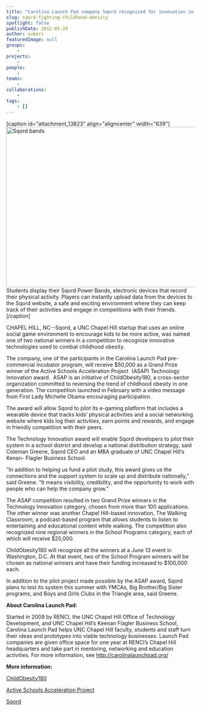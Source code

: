 ```yaml
---
title: "Carolina Launch Pad company Sqord recognized for innovation in fighting childhood obesity"
slug: sqord-fighting-childhood-obesity
spotlight: false
publishDate: 2012-05-29
author: subers
featuredImage: null
groups:
    - 
projects:
    - 
people:
    - 
teams: 
    - 
collaborations:
    - 
tags:
    - []
---
```

[caption id="attachment_13823" align="aligncenter" width="639"]<a href="http://renci.org/wp-content/uploads/2012/05/Screen-Shot-2014-11-13-at-11.56.35-AM.png"><img class="wp-image-13823 size-full" src="http://renci.org/wp-content/uploads/2012/05/Screen-Shot-2014-11-13-at-11.56.35-AM.png" alt="Sqord bands" width="639" height="428" /></a> Students display their Sqord Power Bands, electronic devices that record their physical activity. Players can instantly upload data from the devices to the Sqord website, a safe and exciting environment where they can keep track of their activities and engage in competitions with their friends.[/caption]


CHAPEL HILL, NC--Sqord, a UNC Chapel Hill startup that uses an online social game environment to encourage kids to be more active, was named one of two national winners in a competition to recognize innovative technologies used to combat childhood obesity.  <!--more-->

The company, one of the participants in the Carolina Launch Pad pre-commercial incubator program, will receive $50,000 as a Grand Prize winner of the Active Schools Acceleration Project  (ASAP) Technology Innovation award.  ASAP is an initiative of ChildObesity180, a cross-sector organization committed to reversing the trend of childhood obesity in one generation. The competition launched in February with a video message from First Lady Michelle Obama encouraging participation.

The award will allow Sqord to pilot its e-gaming platform that includes a wearable device that tracks kids’ physical activities and a social networking website where kids log their activities, earn points and rewards, and engage in friendly competition with their peers.

The Technology Innovation award will enable Sqord developers to pilot their system in a school district and develop a national distribution strategy, said Coleman Greene, Sqord CEO and an MBA graduate of UNC Chapel Hill’s Kenan- Flagler Business School.

“In addition to helping us fund a pilot study, this award gives us the connections and the support system to scale up and distribute nationally,” said Greene. “It means visibility, credibility, and the opportunity to work with people who can help the company grow.”

The ASAP competition resulted in two Grand Prize winners in the Technology Innovation category, chosen from more than 100 applications. The other winner was another Chapel Hill-based innovation, The Walking Classroom, a podcast-based program that allows students to listen to entertaining and educational content while walking. The competition also recognized nine regional winners in the School Programs category, each of which will receive $25,000.

ChildObesity180 will recognize all the winners at a June 13 event in Washington, D.C. At that event, two of the School Program winners will be chosen as national winners and have their funding increased to $100,000 each.

In addition to the pilot project made possible by the ASAP award, Sqord plans to test its system this summer with YMCAs, Big Brother/Big Sister programs, and Boys and Girls Clubs in the Triangle area, said Greene.

<strong>About Carolina Launch Pad:</strong>

Started in 2009 by RENCI, the UNC Chapel Hill Office of Technology Development, and UNC Chapel Hill’s Keenan Flagler Business School, Carolina Launch Pad helps UNC Chapel Hill faculty, students and staff turn their ideas and prototypes into viable technology businesses. Launch Pad companies are given office space for one year at RENCI’s Chapel Hill headquarters and take part in mentoring, networking and education activities. For more information, see <a href="http://carolinalaunchpad.org/">http://carolinalaunchpad.org/</a>

<strong>More information:</strong>

<a href="http://www.childobesity180.org/">ChildObesity180</a>

<a href="http://www.activeschoolsasap.org/">Active Schools Acceleration Project</a>

<a href="http://www.sqord.com/index.php">Sqord</a>
